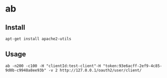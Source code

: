 # ab

## Install

    apt-get install apache2-utils

## Usage
    ab -n200 -c100 -H "clientId:test-client"-H "token:93e6acff-2ef9-4c85-9d0b-c9948a8ee93b" -v 2 http://127.0.0.1/oauth2/user/client/
